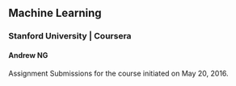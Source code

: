 ## Machine Learning
### Stanford University | Coursera
#### Andrew NG

Assignment Submissions for the course initiated on May 20, 2016.
